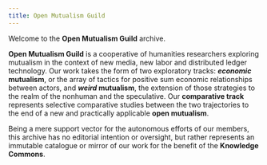 ```yaml
---
title: Open Mutualism Guild
---
```

Welcome to the **Open Mutualism Guild** archive. 

**Open Mutualism Guild** is a cooperative of humanities researchers exploring mutualism in the context of new media, new labor and distributed ledger technology. Our work takes the form of two exploratory tracks: ***economic* mutualism**, or the array of tactics for positive sum economic relationships between actors, and ***weird* mutualism**, the extension of those strategies to the realm of the nonhuman and the speculative. Our **comparative track** represents selective comparative studies between the two trajectories to the end of a new and practically applicable **open mutualism**.

Being a mere support vector for the autonomous efforts of our members, this archive has no editorial intention or oversight, but rather represents an immutable catalogue or mirror of our work for the benefit of the **Knowledge Commons**. 
